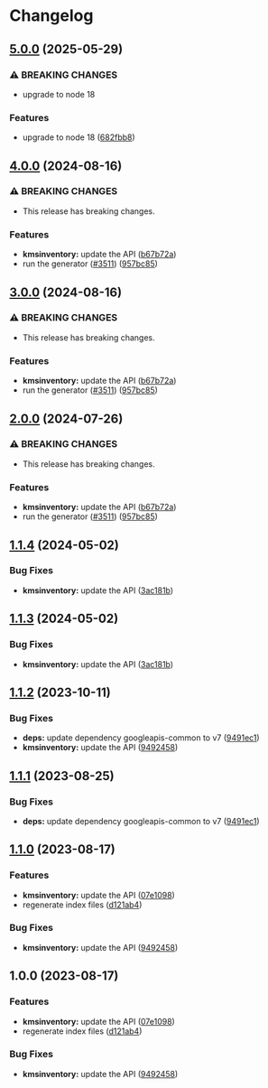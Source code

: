 # Changelog

## [5.0.0](https://github.com/googleapis/google-api-nodejs-client/compare/kmsinventory-v4.0.0...kmsinventory-v5.0.0) (2025-05-29)


### ⚠ BREAKING CHANGES

* upgrade to node 18

### Features

* upgrade to node 18 ([682fbb8](https://github.com/googleapis/google-api-nodejs-client/commit/682fbb869189ae92b3e9a194d37d0548af0c1f92))

## [4.0.0](https://github.com/googleapis/google-api-nodejs-client/compare/kmsinventory-v3.0.0...kmsinventory-v4.0.0) (2024-08-16)


### ⚠ BREAKING CHANGES

* This release has breaking changes.

### Features

* **kmsinventory:** update the API ([b67b72a](https://github.com/googleapis/google-api-nodejs-client/commit/b67b72abc50ff94dc73970e06bc0c55ba93a256e))
* run the generator ([#3511](https://github.com/googleapis/google-api-nodejs-client/issues/3511)) ([957bc85](https://github.com/googleapis/google-api-nodejs-client/commit/957bc850439a639c5534957333b09598944952c3))

## [3.0.0](https://github.com/googleapis/google-api-nodejs-client/compare/kmsinventory-v2.0.0...kmsinventory-v3.0.0) (2024-08-16)


### ⚠ BREAKING CHANGES

* This release has breaking changes.

### Features

* **kmsinventory:** update the API ([b67b72a](https://github.com/googleapis/google-api-nodejs-client/commit/b67b72abc50ff94dc73970e06bc0c55ba93a256e))
* run the generator ([#3511](https://github.com/googleapis/google-api-nodejs-client/issues/3511)) ([957bc85](https://github.com/googleapis/google-api-nodejs-client/commit/957bc850439a639c5534957333b09598944952c3))

## [2.0.0](https://github.com/googleapis/google-api-nodejs-client/compare/kmsinventory-v1.1.4...kmsinventory-v2.0.0) (2024-07-26)


### ⚠ BREAKING CHANGES

* This release has breaking changes.

### Features

* **kmsinventory:** update the API ([b67b72a](https://github.com/googleapis/google-api-nodejs-client/commit/b67b72abc50ff94dc73970e06bc0c55ba93a256e))
* run the generator ([#3511](https://github.com/googleapis/google-api-nodejs-client/issues/3511)) ([957bc85](https://github.com/googleapis/google-api-nodejs-client/commit/957bc850439a639c5534957333b09598944952c3))

## [1.1.4](https://github.com/googleapis/google-api-nodejs-client/compare/kmsinventory-v1.1.3...kmsinventory-v1.1.4) (2024-05-02)


### Bug Fixes

* **kmsinventory:** update the API ([3ac181b](https://github.com/googleapis/google-api-nodejs-client/commit/3ac181bbd6283099b1ea29b1371c61eb0e211773))

## [1.1.3](https://github.com/googleapis/google-api-nodejs-client/compare/kmsinventory-v1.1.2...kmsinventory-v1.1.3) (2024-05-02)


### Bug Fixes

* **kmsinventory:** update the API ([3ac181b](https://github.com/googleapis/google-api-nodejs-client/commit/3ac181bbd6283099b1ea29b1371c61eb0e211773))

## [1.1.2](https://github.com/googleapis/google-api-nodejs-client/compare/kmsinventory-v1.1.1...kmsinventory-v1.1.2) (2023-10-11)


### Bug Fixes

* **deps:** update dependency googleapis-common to v7 ([9491ec1](https://github.com/googleapis/google-api-nodejs-client/commit/9491ec1cdc3c413e7d73edcfcd59cf5c28a7c855))
* **kmsinventory:** update the API ([9492458](https://github.com/googleapis/google-api-nodejs-client/commit/9492458165913a20a2eb2acf8122c5017cf115a5))

## [1.1.1](https://github.com/googleapis/google-api-nodejs-client/compare/kmsinventory-v1.1.0...kmsinventory-v1.1.1) (2023-08-25)


### Bug Fixes

* **deps:** update dependency googleapis-common to v7 ([9491ec1](https://github.com/googleapis/google-api-nodejs-client/commit/9491ec1cdc3c413e7d73edcfcd59cf5c28a7c855))

## [1.1.0](https://github.com/googleapis/google-api-nodejs-client/compare/kmsinventory-v1.0.0...kmsinventory-v1.1.0) (2023-08-17)


### Features

* **kmsinventory:** update the API ([07e1098](https://github.com/googleapis/google-api-nodejs-client/commit/07e1098cc76adca73c68e996c4c244ad0ce2337e))
* regenerate index files ([d121ab4](https://github.com/googleapis/google-api-nodejs-client/commit/d121ab4cb630dd1c77a228166da2788bd2bd1175))


### Bug Fixes

* **kmsinventory:** update the API ([9492458](https://github.com/googleapis/google-api-nodejs-client/commit/9492458165913a20a2eb2acf8122c5017cf115a5))

## 1.0.0 (2023-08-17)


### Features

* **kmsinventory:** update the API ([07e1098](https://github.com/googleapis/google-api-nodejs-client/commit/07e1098cc76adca73c68e996c4c244ad0ce2337e))
* regenerate index files ([d121ab4](https://github.com/googleapis/google-api-nodejs-client/commit/d121ab4cb630dd1c77a228166da2788bd2bd1175))


### Bug Fixes

* **kmsinventory:** update the API ([9492458](https://github.com/googleapis/google-api-nodejs-client/commit/9492458165913a20a2eb2acf8122c5017cf115a5))
